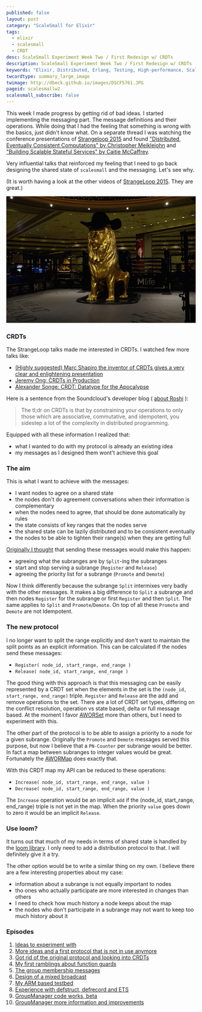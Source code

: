 ```yaml
---
published: false
layout: post
category: "ScaleSmall for Elixir"
tags:
  - elixir
  - scalesmall
  - CRDT
desc: ScaleSmall Experiment Week Two / First Redesign w/ CRDTs
description: ScaleSmall Experiment Week Two / First Redesign w/ CRDTs
keywords: "Elixir, Distributed, Erlang, Testing, High-performance, Scalable, CRDT"
twcardtype: summary_large_image
twimage: http://dbeck.github.io/images/DSCF5761.JPG
pageid: scalesmallw2
scalesmall_subscribe: false
---
```


This week I made progress by getting rid of bad ideas. I started implementing the messaging part. The message definitions and their operations. While doing that I had the feeling that something is wrong with the basics, just didn't know what. On a separate thread I was watching the conference presentations of [Strangeloop 2015](http://www.thestrangeloop.com/2015/sessions.html) and found ["Distributed, Eventually Consistent Computations" by Christopher Meiklejohn](https://www.youtube.com/watch?v=lsKaNDj4TrE) and ["Building Scalable Stateful Services" by Caitie McCaffrey](https://www.youtube.com/watch?v=H0i_bXKwujQ).

Very influential talks that reinforced my feeling that I need to go back designing the shared state of ```scalesmall``` and the messaging. Let's see why.

(It is worth having a look at the other videos of [StrangeLoop 2015](http://www.thestrangeloop.com/2015/sessions.html). They are great.)

![CRDT](/images/DSCF5761.JPG)

### CRDTs

The StrangeLoop talks made me interested in CRDTs. I watched few more talks like:

- [(Highly suggested) Marc Shapiro the inventor of CRDTs gives a very clear and enlightening presentation](https://www.youtube.com/watch?v=ebWVLVhiaiY)
- [Jeremy Ong: CRDTs in Production](https://www.youtube.com/watch?v=PdCZXLEh788)
- [Alexander Songe: CRDT: Datatype for the Apocalypse](https://www.youtube.com/watch?v=txD1tfyIIvY)


Here is a sentence from the Soundcloud's developer blog ( [about Roshi](https://developers.soundcloud.com/blog/roshi-a-crdt-system-for-timestamped-events) ):

> The tl;dr on CRDTs is that by constraining your operations to only those which are associative, commutative, and idempotent, you sidestep a lot of the complexity in distributed programming.

Equipped with all these information I realized that:

- what I wanted to do with my protocol is already an existing idea
- my messages as I designed them wont't achieve this goal

### The aim

This is what I want to achieve with the messages:

- I want nodes to agree on a shared state
- the nodes don't do agreement conversations when their information is complementary
- when the nodes need to agree, that should be done automatically by rules
- the state consists of key ranges that the nodes serve
- the shared state can be lazily distributed and to be consistent eventually
- the nodes to be able to tighten their range(s) when they are getting full

[Originally I thought](/Scalesmall-W1-Combininig-Events/) that sending these messages would make this happen:

- agreeing what the subranges are by ```Split```-ing the subranges
- start and stop serving a subrange (```Register``` and  ```Release```)
- agreeing the priority list for a subrange (```Promote``` and ```Demote```)

Now I think differently because the subrange ```Split``` intermixes very badly with the other messages. It makes a big difference to ```Split``` a subrange and then nodes ```Register``` for the subrange or first ```Register``` and then ```Split```. The same applies to ```Split``` and ```Promote```/```Demote```. On top of all these ```Promote``` and ```Demote``` are not Idempotent.

### The new protocol

I no longer want to split the range explicitly and don't want to maintain the split points as an explicit information. This can be calculated if the nodes send these messages:

- ```Register( node_id, start_range, end_range )```
- ```Release( node_id, start_range, end_range )```

The good thing with this approach is that this messaging can be easily represented by a CRDT set when the elements in the set is the ```(node_id, start_range, end_range)``` triple. ```Register``` and ```Release``` are the add and remove operations to the set. There are a lot of CRDT set types, differing on the conflict resolution, operation vs state based, delta or full message based. At the moment I favor [AWORSet](https://github.com/asonge/loom/blob/master/lib/loom/aworset.ex) more than others, but I need to experiment with this.

The other part of the protocol is to be able to assign a priority to a node for a given subrange. Originally the ```Promote``` and ```Demote``` messages served this purpose, but now I believe that a ```PN-Counter``` per subrange would be better. In fact a map between subranges to integer values would be great. Fortunately the [AWORMap](https://github.com/asonge/loom/blob/master/lib/loom/awormap.ex) does exactly that.

With this CRDT map my API can be reduced to these operations:

- ```Increase( node_id, start_range, end_range, value )```
- ```Decrease( node_id, start_range, end_range, value )```

The ```Increase``` operation would be an implicit ```add``` if the (node_id, start_range, end_range) triple is not yet in the map. When the priority ```value``` goes down to zero it would be an implicit ```Release```.

### Use loom?

It turns out that much of my needs in terms of shared state is handled by the [loom library](https://github.com/asonge/loom). I only need to add a distribution protocol to that. I will definitely give it a try.

The other option would be to write a similar thing on my own. I believe there are a few interesting properties about my case:

- information about a subrange is not equally important to nodes
- tho ones who actually participate are more interested in changes than others
- I need to check how much history a node keeps about the map
- the nodes who don't participate in a subrange may not want to keep too much history about it

### Episodes

1. [Ideas to experiment with](/Scalesmall-Experiment-Begins/)
2. [More ideas and a first protocol that is not in use anymore](/Scalesmall-W1-Combininig-Events/)
3. [Got rid of the original protocol and looking into CRDTs](/Scalesmall-W2-First-Redesign/)
4. [My first ramblings about function guards](/Scalesmall-W3-Elixir-Macro-Guards/)
5. [The group membership messages](/Scalesmall-W4-Message-Contents-Finalized/)
6. [Design of a mixed broadcast](/Scalesmall-W5-UDP-Multicast-Mixed-With-TCP/)
7. [My ARM based testbed](/Scalesmall-W6-W7-Test-environment/)
8. [Experience with defstruct, defrecord and ETS](/Scalesmall-W8-W10-Elixir-Tuples-Maps-and-ETS/)
9. [GroupManager code works, beta](/Scalesmall-W11-W13-Group-Manager-Implementation/)
10. [GroupManager more information and improvements](/Scalesmall-W14-More-Group-Manager-Information/)

